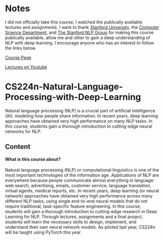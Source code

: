 # Notes
I did not officially take this course, I watched the publically available lectures and assignments. I want to thank [Stanford University](https://www.stanford.edu/), the [Computer Science Department](https://cs.stanford.edu/), and [The Stanford NLP Group](https://nlp.stanford.edu/) for making this course publically available, allow me and other to gain a deep understanding of NLP with deep learning. I encourage anyone who has an interest to follow the links below.

[Course Page](http://web.stanford.edu/class/cs224n/)

[Lectures on Youtube](https://www.youtube.com/watch?v=8rXD5-xhemo&list=PLoROMvodv4rOhcuXMZkNm7j3fVwBBY42z)

# CS224n-Natural-Language-Processing-with-Deep-Learning
Natural language processing (NLP) is a crucial part of artificial intelligence (AI), modeling how people share information. In recent years, deep learning approaches have obtained very high performance on many NLP tasks. In this course, students gain a thorough introduction to cutting-edge neural networks for NLP.

## Content
#### What is this course about?

Natural language processing (NLP) or computational linguistics is one of the most important technologies of the information age. Applications of NLP are everywhere because people communicate almost everything in language: web search, advertising, emails, customer service, language translation, virtual agents, medical reports, etc. In recent years, deep learning (or neural network) approaches have obtained very high performance across many different NLP tasks, using single end-to-end neural models that do not require traditional, task-specific feature engineering. In this course, students will gain a thorough introduction to cutting-edge research in Deep Learning for NLP. Through lectures, assignments and a final project, students will learn the necessary skills to design, implement, and understand their own neural network models. As piloted last year, CS224n will be taught using PyTorch this year. 
